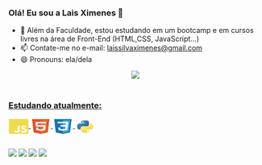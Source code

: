 ### Olá! Eu sou a Lais Ximenes 👋

- 🌱 Além da Faculdade, estou estudando em um bootcamp e em cursos livres na área de Front-End (HTML,CSS, JavaScript...)
- 📫 Contate-me no e-mail: laissilvaximenes@gmail.com
- 😄 Pronouns: ela/dela


<div align="center">
  <a href="https://github.com/laissilvaximenes">
  <img height="180em" src="https://github-readme-stats.vercel.app/api?username=laisximenes&show_icons=true&theme=dracula&include_all_commits=true&count_private=true"/>
</div>

  <div style="display: inline_block"><br>
    <h3> Estudando atualmente: </h3>
  <img align="center" alt="Lais-Js" height="30" width="40" src="https://raw.githubusercontent.com/devicons/devicon/master/icons/javascript/javascript-plain.svg">
  <img align="center" alt="Rafa-HTML" height="30" width="40" src="https://raw.githubusercontent.com/devicons/devicon/master/icons/html5/html5-original.svg">
  <img align="center" alt="Rafa-CSS" height="30" width="40" src="https://raw.githubusercontent.com/devicons/devicon/master/icons/css3/css3-original.svg">
  <img align="center" alt="Lais-Python" height="30" width="40" src="https://raw.githubusercontent.com/devicons/devicon/master/icons/python/python-original.svg">
  </div>
  
##
 
<div> 
  <a href="https://instagram.com/laissximenes" target="_blank"><img src="https://img.shields.io/badge/-Instagram-%23E4405F?style=for-the-badge&logo=instagram&logoColor=white" target="_blank"></a>
 <a href="https://discord.com/users/8532" target="_blank"><img src="https://img.shields.io/badge/Discord-7289DA?style=for-the-badge&logo=discord&logoColor=white" target="_blank"></a> 
  <a href = "mailto:laissilvaximenes@gmail.com"><img src="https://img.shields.io/badge/-Gmail-%23333?style=for-the-badge&logo=gmail&logoColor=white" target="_blank"></a>
  <a href="https://www.linkedin.com/in/laisximenes/" target="_blank"><img src="https://img.shields.io/badge/-LinkedIn-%230077B5?style=for-the-badge&logo=linkedin&logoColor=white" target="_blank"></a> 
 
</div>
